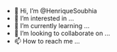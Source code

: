 - 👋 Hi, I’m @HenriqueSoubhia
- 👀 I’m interested in ...
- 🌱 I’m currently learning ...
- 💞️ I’m looking to collaborate on ...
- 📫 How to reach me ...

<!---
HenriqueSoubhia/HenriqueSoubhia is a ✨ special ✨ repository because its `README.md` (this file) appears on your GitHub profile.
You can click the Preview link to take a look at your changes.
--->
